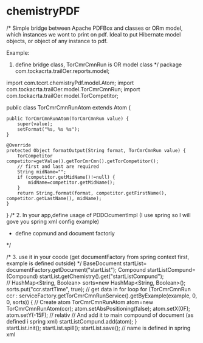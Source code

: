chemistryPDF
============
/*
Simple bridge between Apache PDFBox and classes or ORm model, which instances we wont to print on pdf. Ideal to put Hibernate model objects, or object of any instance to pdf. 

Example:
1. define bridge class, TorCmrCmnRun is OR model class
*/
package com.tockacrta.trailOer.reports.model;

import com.tccrt.chemistryPdf.model.Atom;
import com.tockacrta.trailOer.model.TorCmrCmnRun;
import com.tockacrta.trailOer.model.TorCompetitor;

public class TorCmrCmnRunAtom extends Atom<TorCmrCmnRun> {

	public TorCmrCmnRunAtom(TorCmrCmnRun value) {
		super(value);
		setFormat("%s, %s %s");
	}

	@Override
	protected Object formatOutput(String format, TorCmrCmnRun value) {
		TorCompetitor competitor=getValue().getTorCmrCmn().getTorCompetitor();
		// first and last are required
		String midName="";
		if (competitor.getMidName()!=null) {
			midName=competitor.getMidName();
		}
		return String.format(format, competitor.getFirstName(), competitor.getLastName(), midName);
	}
	
	
}
/*
2. In your app,define usage of PDDOcumentImpl (I use spring so I will gove you spring xml config example)
- define copmund and document factoriy

    <bean id="startListCompund" class="com.tccrt.chemistryPdf.model.Compound" lazy-init="true">
    	<constructor-arg index="0" value="Start list"></constructor-arg>
		<property name="absPositioning" value="true"></property>
		<property name="x" value="100F"></property>
		<property name="y" value="700F"></property>
	</bean>    
    
    <bean id="startList" class="com.tccrt.chemistryPdf.document.impl.PDDocumentImpl" lazy-init="true">
    	<property name="fileName" value="startList.pdf"></property>
    	<property name="fileLocation" value="/home/boris/temp/"></property>
    	<property name="chemistry">
    		<map>
    			<entry key="startListCompund" value-ref="startListCompund"></entry>
    		</map>
    	</property>
    </bean>

    <bean id="documentFactory" class="com.tccrt.chemistryPdf.document.impl.DocumentFactoryImpl" lazy-init="true">
    	<property name="documentMapCache">
    		<map>
    			<entry key="startList" value-ref="startList"></entry>
    		</map>
    	</property>
    </bean>
*/

/*
3. use it in your coode (get documentFactory from spring context first, example is defined outside)
*/
    BaseDocument startList= documentFactory.getDocument("startList");
		Compound startListCompund= (Compound) startList.getChemistry().get("startListCompund");  	
		//
    	HashMap<String, Boolean> sorts=new HashMap<String, Boolean>();
    	sorts.put("ccr.startTime", true);
    	// get data in for loop
    	for (TorCmrCmnRun ccr : serviceFactory.getTorCmrCmnRunService().getByExample(example, 0, 0, sorts)) {
    	  // Create atom
    		TorCmrCmnRunAtom atom=new TorCmrCmnRunAtom(ccr);
    		atom.setAbsPositioning(false);
    		atom.setX(0F);
    		atom.setY(-15F);  // relativ
    		// And add it to main compound of document (as defined i spring xml)
    		startListCompund.add(atom);
		}    	
    	startList.init();
    	startList.spill();
    	startList.save();  // name is defined in spring xml
